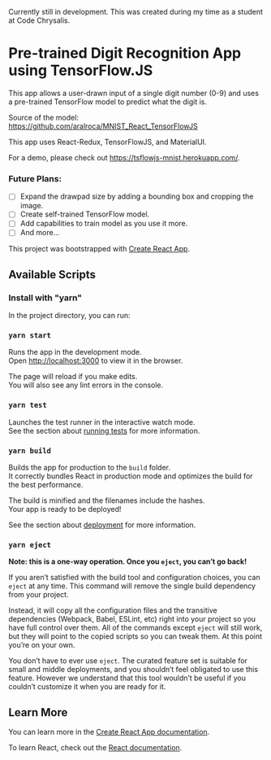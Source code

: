 Currently still in development.
This was created during my time as a student at Code Chrysalis.

# Pre-trained Digit Recognition App using TensorFlow.JS
This app allows a user-drawn input of a single digit number (0-9) and uses a pre-trained TensorFlow model to predict what the digit is.

Source of the model: https://github.com/aralroca/MNIST_React_TensorFlowJS

This app uses React-Redux, TensorFlowJS, and MaterialUI.

For a demo, please check out https://tsflowjs-mnist.herokuapp.com/.

### Future Plans:
- [ ] Expand the drawpad size by adding a bounding box and cropping the image.
- [ ] Create self-trained TensorFlow model.
- [ ] Add capabilities to train model as you use it more.
- [ ] And more...

This project was bootstrapped with [Create React App](https://github.com/facebook/create-react-app).

## Available Scripts

### Install with "yarn"

In the project directory, you can run:

### `yarn start`

Runs the app in the development mode.<br>
Open [http://localhost:3000](http://localhost:3000) to view it in the browser.

The page will reload if you make edits.<br>
You will also see any lint errors in the console.

### `yarn test`

Launches the test runner in the interactive watch mode.<br>
See the section about [running tests](https://facebook.github.io/create-react-app/docs/running-tests) for more information.

### `yarn build`

Builds the app for production to the `build` folder.<br>
It correctly bundles React in production mode and optimizes the build for the best performance.

The build is minified and the filenames include the hashes.<br>
Your app is ready to be deployed!

See the section about [deployment](https://facebook.github.io/create-react-app/docs/deployment) for more information.

### `yarn eject`

**Note: this is a one-way operation. Once you `eject`, you can’t go back!**

If you aren’t satisfied with the build tool and configuration choices, you can `eject` at any time. This command will remove the single build dependency from your project.

Instead, it will copy all the configuration files and the transitive dependencies (Webpack, Babel, ESLint, etc) right into your project so you have full control over them. All of the commands except `eject` will still work, but they will point to the copied scripts so you can tweak them. At this point you’re on your own.

You don’t have to ever use `eject`. The curated feature set is suitable for small and middle deployments, and you shouldn’t feel obligated to use this feature. However we understand that this tool wouldn’t be useful if you couldn’t customize it when you are ready for it.

## Learn More

You can learn more in the [Create React App documentation](https://facebook.github.io/create-react-app/docs/getting-started).

To learn React, check out the [React documentation](https://reactjs.org/).
